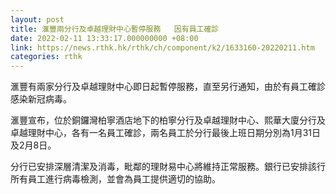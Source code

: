 ```yaml
---
layout: post
title: 滙豐兩分行及卓越理財中心暫停服務   因有員工確診
date: 2022-02-11 13:33:17.000000000 +08:00
link: https://news.rthk.hk/rthk/ch/component/k2/1633160-20220211.htm
categories: rthk
---
```


滙豐有兩家分行及卓越理財中心即日起暫停服務，直至另行通知，由於有員工確診感染新冠病毒。

滙豐宣布，位於銅鑼灣柏寧酒店地下的柏寧分行及卓越理財中心、熙華大廈分行及卓越理財中心，各有一名員工確診，兩名員工於分行最後上班日期分別為1月31日及2月8日。

分行已安排深層清潔及消毒，毗鄰的理財易中心將維持正常服務。銀行已安排該行所有員工進行病毒檢測，並會為員工提供適切的協助。
